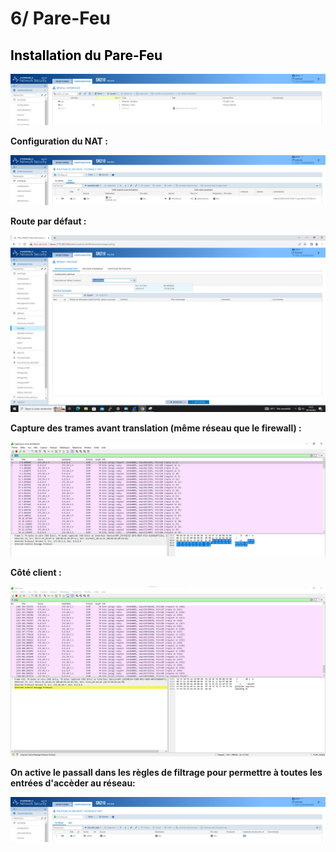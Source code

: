 # 6/ Pare-Feu 

## <span style="color: black"> **Installation du Pare-Feu** ##

![Alt text](./img/interface.png)

**Configuration du NAT :**

![Alt text](./img/nat.png)

**Route par défaut :**

![Alt text](./img/routedefault.png)

**Capture des trames avant translation (même réseau que le firewall) :**

![Alt text](./img/avant_translation.png)

**Côté client :**

![Alt text](./img/WireShark_Capture_apres_translation.png)

**On active le passall dans les règles de filtrage pour permettre à toutes les entrées d'accèder au réseau:**

![Alt text](./img/regle_de_filtrage.png)
